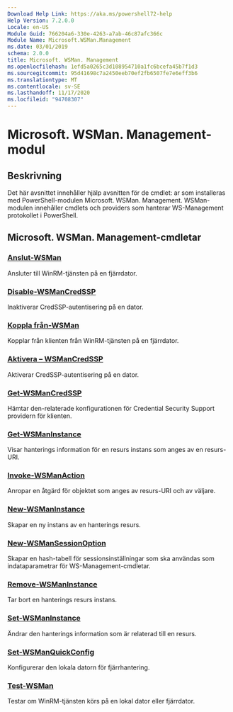 ```yaml
---
Download Help Link: https://aka.ms/powershell72-help
Help Version: 7.2.0.0
Locale: en-US
Module Guid: 766204a6-330e-4263-a7ab-46c87afc366c
Module Name: Microsoft.WSMan.Management
ms.date: 03/01/2019
schema: 2.0.0
title: Microsoft. WSMan. Management
ms.openlocfilehash: 1efd5a0265c3d108954710a1fc6bcefa45b7f1d3
ms.sourcegitcommit: 95d41698c7a2450eeb70ef2fb6507fe7e6eff3b6
ms.translationtype: MT
ms.contentlocale: sv-SE
ms.lasthandoff: 11/17/2020
ms.locfileid: "94708307"
---
```

# Microsoft. WSMan. Management-modul

## Beskrivning

Det här avsnittet innehåller hjälp avsnitten för de cmdlet: ar som installeras med PowerShell-modulen Microsoft. WSMan. Management. WSMan-modulen innehåller cmdlets och providers som hanterar WS-Management protokollet i PowerShell.

## Microsoft. WSMan. Management-cmdletar

### [Anslut-WSMan](Connect-WSMan.md)
Ansluter till WinRM-tjänsten på en fjärrdator.

### [Disable-WSManCredSSP](Disable-WSManCredSSP.md)
Inaktiverar CredSSP-autentisering på en dator.

### [Koppla från-WSMan](Disconnect-WSMan.md)
Kopplar från klienten från WinRM-tjänsten på en fjärrdator.

### [Aktivera – WSManCredSSP](Enable-WSManCredSSP.md)
Aktiverar CredSSP-autentisering på en dator.

### [Get-WSManCredSSP](Get-WSManCredSSP.md)
Hämtar den-relaterade konfigurationen för Credential Security Support providern för klienten.

### [Get-WSManInstance](Get-WSManInstance.md)
Visar hanterings information för en resurs instans som anges av en resurs-URI.

### [Invoke-WSManAction](Invoke-WSManAction.md)
Anropar en åtgärd för objektet som anges av resurs-URI och av väljare.

### [New-WSManInstance](New-WSManInstance.md)
Skapar en ny instans av en hanterings resurs.

### [New-WSManSessionOption](New-WSManSessionOption.md)
Skapar en hash-tabell för sessionsinställningar som ska användas som indataparametrar för WS-Management-cmdletar.

### [Remove-WSManInstance](Remove-WSManInstance.md)
Tar bort en hanterings resurs instans.

### [Set-WSManInstance](Set-WSManInstance.md)
Ändrar den hanterings information som är relaterad till en resurs.

### [Set-WSManQuickConfig](Set-WSManQuickConfig.md)
Konfigurerar den lokala datorn för fjärrhantering.

### [Test-WSMan](Test-WSMan.md)
Testar om WinRM-tjänsten körs på en lokal dator eller fjärrdator.


